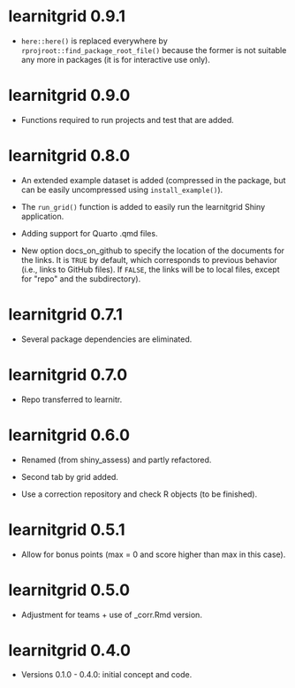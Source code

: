 # learnitgrid 0.9.1

-   `here::here()` is replaced everywhere by `rprojroot::find_package_root_file()` because the former is not suitable any more in packages (it is for interactive use only).

# learnitgrid 0.9.0

-   Functions required to run projects and test that are added.

# learnitgrid 0.8.0

-   An extended example dataset is added (compressed in the package, but can be easily uncompressed using `install_example()`).

-    The `run_grid()` function is added to easily run the learnitgrid Shiny application.

-   Adding support for Quarto .qmd files.

-   New option docs_on_github to specify the location of the documents for the links. It is `TRUE` by default, which corresponds to previous behavior (i.e., links to GitHub files). If `FALSE`, the links will be to local files, except for "repo" and the subdirectory). 

# learnitgrid 0.7.1

-   Several package dependencies are eliminated.

# learnitgrid 0.7.0

-   Repo transferred to learnitr.

# learnitgrid 0.6.0

-   Renamed (from shiny_assess) and partly refactored.

-   Second tab by grid added.

-   Use a correction repository and check R objects (to be finished).

# learnitgrid 0.5.1

-   Allow for bonus points (max = 0 and score higher than max in this case).

# learnitgrid 0.5.0

-   Adjustment for teams + use of _corr.Rmd version.

# learnitgrid 0.4.0

-   Versions 0.1.0 - 0.4.0: initial concept and code.
